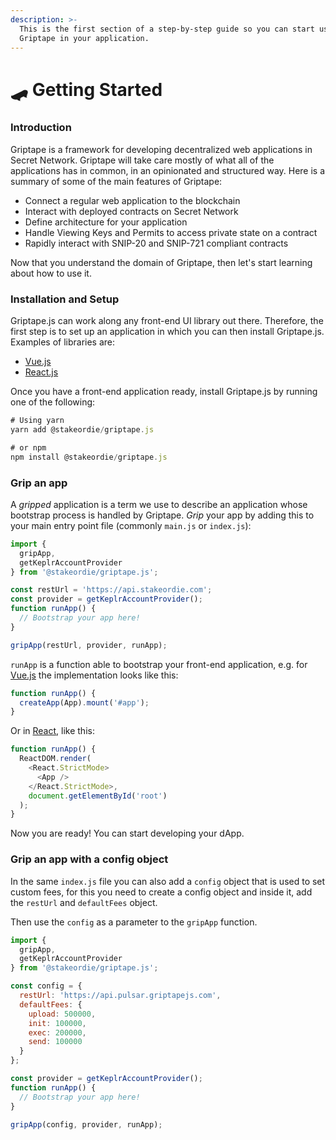 ```yaml
---
description: >-
  This is the first section of a step-by-step guide so you can start using
  Griptape in your application.
---
```


# 🛹 Getting Started

### Introduction

Griptape is a framework for developing decentralized web applications in Secret Network. Griptape will take care mostly of what all of the applications has in common, in an opinionated and structured way. Here is a summary of some of the main features of Griptape:

* Connect a regular web application to the blockchain
* Interact with deployed contracts on Secret Network
* Define architecture for your application
* Handle Viewing Keys and Permits to access private state on a contract
* Rapidly interact with SNIP-20 and SNIP-721 compliant contracts

Now that you understand the domain of Griptape, then let's start learning about how to use it.

### Installation and Setup

Griptape.js can work along any front-end UI library out there. Therefore, the first step is to set up an application in which you can then install Griptape.js. Examples of libraries are:

* [Vue.js](https://v3.vuejs.org/guide/installation.html)
* [React.js](https://reactjs.org/docs/getting-started.html)

Once you have a front-end application ready, install Griptape.js by running one of the following:

```typescript
# Using yarn
yarn add @stakeordie/griptape.js

# or npm
npm install @stakeordie/griptape.js
```

### Grip an app

A _gripped_ application is a term we use to describe an application whose bootstrap process is handled by Griptape. _Grip_ your app by adding this to your main entry point file (commonly `main.js` or `index.js`):

```typescript
import {
  gripApp,
  getKeplrAccountProvider
} from '@stakeordie/griptape.js';

const restUrl = 'https://api.stakeordie.com';
const provider = getKeplrAccountProvider();
function runApp() {
  // Bootstrap your app here!
}

gripApp(restUrl, provider, runApp);
```

`runApp` is a function able to bootstrap your front-end application, e.g. for [Vue.js](https://vuejs.org/) the implementation looks like this:

```typescript
function runApp() {
  createApp(App).mount('#app');
}
```

Or in [React](https://reactjs.org/), like this:

```typescript
function runApp() {
  ReactDOM.render(
    <React.StrictMode>
      <App />
    </React.StrictMode>,
    document.getElementById('root')
  );
}
```

Now you are ready! You can start developing your dApp.

### Grip an app with a config object

In the same `index.js` file you can also add a `config` object that is used to set custom fees, for this you need to create a config object and inside it, add the `restUrl` and `defaultFees` object.

Then use the `config` as a parameter to the  `gripApp` function.

```jsx
import {
  gripApp,
  getKeplrAccountProvider
} from '@stakeordie/griptape.js';

const config = {
  restUrl: 'https://api.pulsar.griptapejs.com',
  defaultFees: {
    upload: 500000,
    init: 100000,
    exec: 200000,
    send: 100000
  }
};

const provider = getKeplrAccountProvider();
function runApp() {
  // Bootstrap your app here!
}

gripApp(config, provider, runApp);
```
